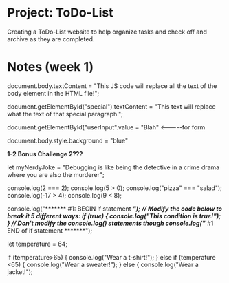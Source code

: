 # Project: ToDo-List

Creating a ToDo-List website to help organize tasks and check off and archive as they are completed.







# Notes (week 1)


document.body.textContent = "This JS code will replace all the text of the body element in the HTML file!";

document.getElementById("special").textContent = "This text will replace what the text of that special paragraph.";

document.getElementById("userInput".value = "Blah"                   <-----for form

document.body.style.background = "blue"          

**1-2 Bonus Challenge 2???**



let myNerdyJoke = "Debugging is like being the detective in a crime drama where you are also the murderer";



console.log(2 === 2);
console.log(5 > 0);
console.log("pizza" === "salad");
console.log(-17 > 4);
console.log(9 < 8);

console.log("******* #1: BEGIN if statement *******");
// Modify the code below to break it 5 different ways:
if (true) {
    console.log("This condition is true!");
}
// Don't modify the console.log() statements though
console.log("******* #1 END of if statement *******");

let temperature = 64;

if (temperature>65) {
    console.log("Wear a t-shirt!");
} else if (temperature <65) {
    console.log("Wear a sweater!");
} else {
    console.log("Wear a jacket!");
